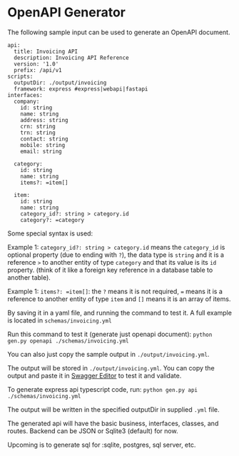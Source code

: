 # OpenAPI Generator

The following sample input can be used to generate an OpenAPI document. 

```
api:
  title: Invoicing API
  description: Invoicing API Reference
  version: '1.0'
  prefix: /api/v1
scripts:
  outputDir: ./output/invoicing
  framework: express #express|webapi|fastapi
interfaces:
  company:
    id: string
    name: string
    address: string
    crn: string
    trn: string
    contact: string
    mobile: string
    email: string

  category:
    id: string
    name: string
    items?: =item[]

  item:
    id: string
    name: string
    category_id?: string > category.id
    category?: =category
```

Some special syntax is used:

Example 1: `category_id?: string > category.id` means the `category_id` is optional property (due to ending with `?`), the data type is `string` and it is a reference `>` to another entity of type `category` and that its value is its `id` property. (think of it like a foreign key reference in a database table to another table).

Example 1: `items?: =item[]`: the `?` means it is not required, `=` means it is a reference to another entity of type `item` and `[]` means it is an array of items.


By saving it in a yaml file, and running the command to test it. A full example is located in `schemas/invoicing.yml`

Run this command to test it (generate just openapi document):
`python gen.py openapi ./schemas/invoicing.yml`

You can also just copy the sample output in `./output/invoicing.yml`.

The output will be stored in `./output/invoicing.yml`. You can copy the output and paste it in [Swagger Editor](https://editor.swagger.io/) to test it and validate.

To generate express api typescript code, run:
`python gen.py api ./schemas/invoicing.yml`

The output will be written in the specified outputDir in supplied `.yml` file.

The generated api will have the basic business, interfaces, classes, and routes. Backend can be JSON or Sqlite3 (default) for now.

Upcoming is to generate sql for :sqlite, postgres, sql server, etc.